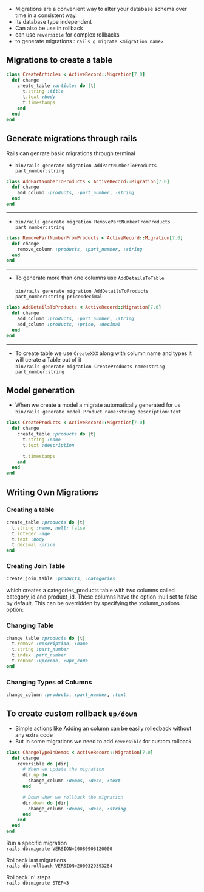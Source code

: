 - Migrations are a convenient way to alter your database schema over time in a consistent way.
- Its database type independent
- Can also be use in rollback
- can use `reversible` for complex rollbacks
- to generate migrations : `rails g migrate <migration_name>`

## Migrations to create a table

```rb
class CreateArticles < ActiveRecord::Migration[7.0]
  def change
    create_table :articles do |t|
      t.string :title
      t.text :body
      t.timestamps
    end
  end
end
```

## Generate migrations through rails

Rails can genrate basic migrations through terminal

- `bin/rails generate migration AddPartNumberToProducts part_number:string
`

```rb
class AddPartNumberToProducts < ActiveRecord::Migration[7.0]
  def change
    add_column :products, :part_number, :string
  end
end
```

---

- `bin/rails generate migration RemovePartNumberFromProducts part_number:string
`

```rb
class RemovePartNumberFromProducts < ActiveRecord::Migration[7.0]
  def change
    remove_column :products, :part_number, :string
  end
end
```

---

- To generate more than one columns use `AddDetailsToTable` <br/><br/>
  `bin/rails generate migration AddDetailsToProducts part_number:string price:decimal
`

```rb
class AddDetailsToProducts < ActiveRecord::Migration[7.0]
  def change
    add_column :products, :part_number, :string
    add_column :products, :price, :decimal
  end
end
```

---

- To create table we use `CreateXXX` along with column name and types it will cerate a Table out of it <br>
  `bin/rails generate migration CreateProducts name:string part_number:string`

## Model generation

- When we create a model a migrate automatically generated for us<br>
  `bin/rails generate model Product name:string description:text
`

```rb
class CreateProducts < ActiveRecord::Migration[7.0]
  def change
    create_table :products do |t|
      t.string :name
      t.text :description

      t.timestamps
    end
  end
end
```

## Writing Own Migrations

### Creating a table

```rb
create_table :products do |t|
  t.string :name, null: false
  t.integer :age
  t.text :body
  t.decimal :price
end
```

### Creating Join Table

```rb
create_join_table :products, :categories
```

which creates a categories_products table with two columns called category_id and product_id. These columns have the option :null set to false by default. This can be overridden by specifying the :column_options option:

### Changing Table

```rb
change_table :products do |t|
  t.remove :description, :name
  t.string :part_number
  t.index :part_number
  t.rename :upccode, :upc_code
end
```

### Changing Types of Columns

```rb
change_column :products, :part_number, :text
```

## To create custom rollback `up/down`

- Simple actions like Adding an column can be easily rolledback without any extra code
- But in some migrations we need to add `reversible` for custom rollback

```rb
class ChangeTypeInDemos < ActiveRecord::Migration[7.0]
  def change
    reversible do |dir|
      # When we update the migration
      dir.up do
        change_column :demos, :desc, :text
      end

      # Down when we rollback the migration
      dir.down do |dir|
        change_column :demos, :desc, :string
      end
    end
  end
end
```

Run a specific migration <br>
`rails db:migrate VERSION=20080906120000`

Rollback last migrations <br>
`rails db:rollback VERSION=2000329393284`

Rollback 'n' steps <br>
`rails db:migrate STEP=3`
